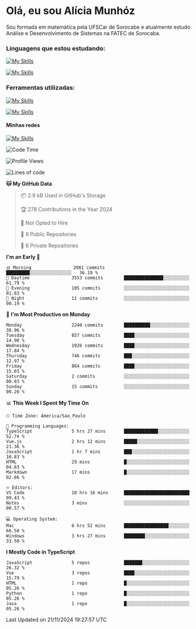 # Olá, eu sou Alícia Munhóz

<p>Sou formada em matemática pela UFSCar de Sorocabe e atualmente estudo Análise e Desenvolvimento de Sistemas na FATEC de Sorocaba.</p>

### Linguagens que estou estudando:

[![My Skills](https://skillicons.dev/icons?i=js,ts,html,css)](https://skillicons.dev)


[![My Skills](https://skillicons.dev/icons?i=nodejs,java,py,latex)](https://skillicons.dev)

### Ferramentas utilizadas:

[![My Skills](https://skillicons.dev/icons?i=vscode,discord,figma,git)](https://skillicons.dev)

[![My Skills](https://skillicons.dev/icons?i=github,gmail,mongodb,sublime)](https://skillicons.dev)

#### Minhas redes
[![My Skills](https://skillicons.dev/icons?i=linkedin)](https://www.linkedin.com/in/aliciamunhozfrancodecamargo/)

<!--START_SECTION:waka-->
![Code Time](http://img.shields.io/badge/Code%20Time-173%20hrs%2020%20mins-blue)

![Profile Views](http://img.shields.io/badge/Profile%20Views-0-blue)

![Lines of code](https://img.shields.io/badge/From%20Hello%20World%20I%27ve%20Written-7.3%20million%20lines%20of%20code-blue)

**🐱 My GitHub Data** 

> 📦 2.9 kB Used in GitHub's Storage 
 > 
> 🏆 278 Contributions in the Year 2024
 > 
> 🚫 Not Opted to Hire
 > 
> 📜 9 Public Repositories 
 > 
> 🔑 6 Private Repositories 
 > 
**I'm an Early 🐤** 

```text
🌞 Morning                2081 commits        █████████░░░░░░░░░░░░░░░░   36.19 % 
🌆 Daytime                3553 commits        ███████████████░░░░░░░░░░   61.79 % 
🌃 Evening                105 commits         ░░░░░░░░░░░░░░░░░░░░░░░░░   01.83 % 
🌙 Night                  11 commits          ░░░░░░░░░░░░░░░░░░░░░░░░░   00.19 % 
```
📅 **I'm Most Productive on Monday** 

```text
Monday                   2240 commits        ██████████░░░░░░░░░░░░░░░   38.96 % 
Tuesday                  857 commits         ████░░░░░░░░░░░░░░░░░░░░░   14.90 % 
Wednesday                1026 commits        ████░░░░░░░░░░░░░░░░░░░░░   17.84 % 
Thursday                 746 commits         ███░░░░░░░░░░░░░░░░░░░░░░   12.97 % 
Friday                   864 commits         ████░░░░░░░░░░░░░░░░░░░░░   15.03 % 
Saturday                 2 commits           ░░░░░░░░░░░░░░░░░░░░░░░░░   00.03 % 
Sunday                   15 commits          ░░░░░░░░░░░░░░░░░░░░░░░░░   00.26 % 
```


📊 **This Week I Spent My Time On** 

```text
🕑︎ Time Zone: America/Sao_Paulo

💬 Programming Languages: 
TypeScript               5 hrs 27 mins       █████████████░░░░░░░░░░░░   52.74 % 
Vue.js                   2 hrs 12 mins       █████░░░░░░░░░░░░░░░░░░░░   21.36 % 
JavaScript               1 hr 7 mins         ███░░░░░░░░░░░░░░░░░░░░░░   10.83 % 
HTML                     29 mins             █░░░░░░░░░░░░░░░░░░░░░░░░   04.83 % 
Markdown                 17 mins             █░░░░░░░░░░░░░░░░░░░░░░░░   02.86 % 

🔥 Editors: 
VS Code                  10 hrs 16 mins      █████████████████████████   99.43 % 
Notes                    3 mins              ░░░░░░░░░░░░░░░░░░░░░░░░░   00.57 % 

💻 Operating System: 
Mac                      6 hrs 52 mins       █████████████████░░░░░░░░   66.50 % 
Windows                  3 hrs 27 mins       ████████░░░░░░░░░░░░░░░░░   33.50 % 
```

**I Mostly Code in TypeScript** 

```text
JavaScript               5 repos             ███████░░░░░░░░░░░░░░░░░░   26.32 % 
Vue                      3 repos             ████░░░░░░░░░░░░░░░░░░░░░   15.79 % 
HTML                     1 repo              █░░░░░░░░░░░░░░░░░░░░░░░░   05.26 % 
Python                   1 repo              █░░░░░░░░░░░░░░░░░░░░░░░░   05.26 % 
Java                     1 repo              █░░░░░░░░░░░░░░░░░░░░░░░░   05.26 % 
```




 Last Updated on 21/11/2024 19:27:57 UTC
<!--END_SECTION:waka-->
